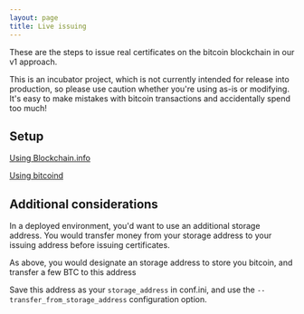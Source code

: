 ```yaml
---
layout: page
title: Live issuing
---
```


These are the steps to issue real certificates on the bitcoin blockchain in our v1 approach.

This is an incubator project, which is not currently intended for release into production, so please use caution whether
you're using as-is or modifying. It's easy to make mistakes with bitcoin transactions and accidentally spend too much!


## Setup

[Using Blockchain.info](blockchain_info.md)

[Using bitcoind](bitcoind.md)


## Additional considerations

In a deployed environment, you'd want to use an additional storage address. You would transfer money from your storage address
to your issuing address before issuing certificates.

As above, you would designate an storage address to store you bitcoin, and transfer a few BTC to this address

Save this address as your `storage_address` in conf.ini, and use the `--transfer_from_storage_address` configuration option.
